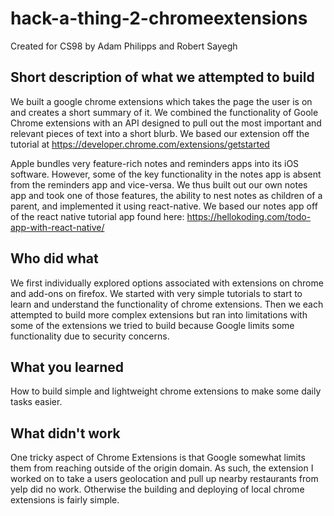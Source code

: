 # hack-a-thing-2-chromeextensions

Created for CS98 by Adam Philipps and Robert Sayegh

## Short description of what we attempted to build
We built a google chrome extensions which takes the page the user is on and creates a short summary of it. We combined the functionality of Goole Chrome extensions with an API designed to pull out the most important and relevant pieces of text into a short blurb. We based our extension off the tutorial at https://developer.chrome.com/extensions/getstarted

Apple bundles very feature-rich notes and reminders apps into its iOS software. However, some of the key functionality in the notes app is absent from the reminders app and vice-versa. We thus built out our own notes app and took one of those features, the ability to nest notes as children of a parent, and implemented it using react-native. We based our notes app off of the react native tutorial app found here: https://hellokoding.com/todo-app-with-react-native/

## Who did what
We first individually explored options associated with extensions on chrome and add-ons on firefox. We started with very simple tutorials to start to learn and understand the functionality of chrome extensions. Then we each attempted to build more complex extensions but ran into limitations with some of the extensions we tried to build because Google limits some functionality due to security concerns.

## What you learned
How to build simple and lightweight chrome extensions to make some daily tasks easier.

## What didn't work
One tricky aspect of Chrome Extensions is that Google somewhat limits them from reaching outside of the origin domain. As such, the extension I worked on to take a users geolocation and pull up nearby restaurants from yelp did no work. Otherwise the building and deploying of local chrome extensions is fairly simple.
